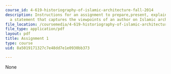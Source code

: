 ```yaml
---
course_id: 4-619-historiography-of-islamic-architecture-fall-2014
description: Instructions for an assignment to prepare,present, explain, and analyze
  a statement that captures the viewpoints of an author on Islamic architecture.
file_location: /coursemedia/4-619-historiography-of-islamic-architecture-fall-2014/8a5019171327c7e48dd7e1e0930bb373_MIT4_619F14_assignment1.pdf
file_type: application/pdf
layout: pdf
title: Assignment 1
type: course
uid: 8a5019171327c7e48dd7e1e0930bb373

---
```

None